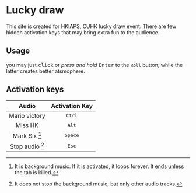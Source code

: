 # Lucky draw

This site is created for HKIAPS, CUHK lucky draw event.
There are few hidden activation keys that may bring extra fun to the audience.

## Usage

you may just <kbd>click</kbd> or _press and hold_ <kbd>Enter</kbd> to the `Roll` button, while the latter creates better atsmophere.

## Activation keys

|       Audio        |  Activation Key  |
| :----------------: | :--------------: |
|   Mario victory    | <kbd>Ctrl</kdb>  |
|      Miss HK       |  <kbd>Alt</kbd>  |
|  Mark Six [^bgm]   | <kbd>Space</kbd> |
| Stop audio [^stop] |  <kbd>Esc</kbd>  |

[^bgm]: It is background music. If it is activated, it loops forever. It ends unless the tab is killed.
[^stop]: It does not stop the background music, but only other audio tracks.
